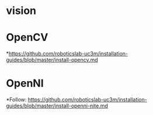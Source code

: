 # vision

# OpenCV

*https://github.com/roboticslab-uc3m/installation-guides/blob/master/install-opencv.md


# OpenNI

*Follow: https://github.com/roboticslab-uc3m/installation-guides/blob/master/install-openni-nite.md 

